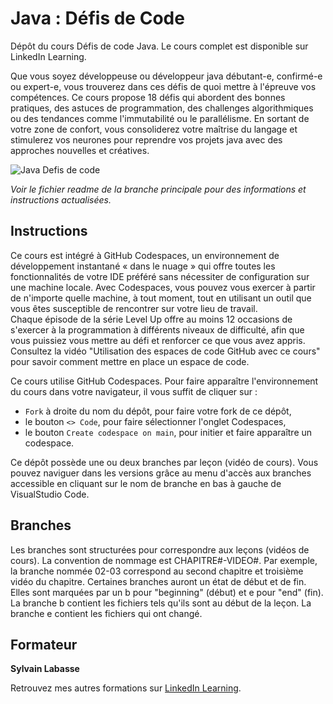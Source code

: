 # Java : Défis de Code
Dépôt du cours Défis de code Java. Le cours complet est disponible sur LinkedIn Learning.

Que vous soyez développeuse ou développeur java débutant-e, confirmé-e ou expert-e, vous trouverez dans ces défis de quoi mettre à l'épreuve vos compétences. Ce cours propose 18 défis qui abordent des bonnes pratiques, des astuces de programmation, des challenges algorithmiques ou des tendances comme l'immutabilité ou le parallélisme. En sortant de votre zone de confort, vous consoliderez votre maîtrise du langage et stimulerez vos neurones pour reprendre vos projets java avec des approches nouvelles et créatives.

![Java Defis de code][lil-thumbnail-url] 

_Voir le fichier readme de la branche principale pour des informations et instructions actualisées._

## Instructions

Ce cours est intégré à GitHub Codespaces, un environnement de développement instantané « dans le nuage » qui offre toutes les fonctionnalités de votre IDE préféré sans nécessiter de configuration sur une machine locale. Avec Codespaces, vous pouvez vous exercer à partir de n'importe quelle machine, à tout moment, tout en utilisant un outil que vous êtes susceptible de rencontrer sur votre lieu de travail.  
Chaque épisode de la série Level Up offre au moins 12 occasions de s'exercer à la programmation à différents niveaux de difficulté, afin que vous puissiez vous mettre au défi et renforcer ce que vous avez appris. Consultez la vidéo "Utilisation des espaces de code GitHub avec ce cours" pour savoir comment mettre en place un espace de code. 

Ce cours utilise GitHub Codespaces. Pour faire apparaître l'environnement du cours dans votre navigateur, il vous suffit de cliquer sur :
- `Fork` à droite du nom du dépôt, pour faire votre fork de ce dépôt,
- le bouton `<> Code`, pour faire sélectionner l'onglet Codespaces,
- le bouton `Create codespace on main`, pour initier et faire apparaître un codespace.

Ce dépôt possède une ou deux branches par leçon (vidéo de cours). Vous pouvez naviguer dans les versions grâce au menu d'accès aux branches accessible en cliquant sur le nom de branche en bas à gauche de VisualStudio Code.

## Branches

Les branches sont structurées pour correspondre aux leçons (vidéos de cours). La convention de nommage est CHAPITRE#-VIDEO#. Par exemple, la branche nommée 02-03 correspond au second chapitre et troisième vidéo du chapitre. 
Certaines branches auront un état de début et de fin. Elles sont marquées par un b pour "beginning" (début) et e pour "end" (fin). La branche b contient les fichiers tels qu'ils sont au début de la leçon. La branche e contient les fichiers qui ont changé.

## Formateur

**Sylvain Labasse** 

Retrouvez mes autres formations sur [LinkedIn Learning][lil-URL-trainer].

[lil-course-url]: https://www.linkedin.com/learning/java-defis-code-19766559
[lil-thumbnail-url]: https://cdn.lynda.com/course/2825378/2825378-1584377756312-16x9.jpg
[lil-URL-trainer]: https://www.linkedin.com/learning/instructors/sylvain-labasse
